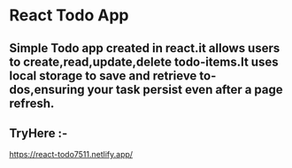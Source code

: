 # React Todo App

## Simple Todo app created in react.it allows users to create,read,update,delete todo-items.It uses local storage to save and retrieve to-dos,ensuring your task persist even after a page refresh. 


## TryHere :-

 https://react-todo7511.netlify.app/
